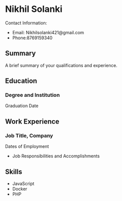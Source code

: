 <!DOCTYPE html>
<html>
  <head>
    <title>My Resume</title>
  </head>
  <body>
    <h1>Nikhil Solanki</h1>
    <p>Contact Information:</p>
    <ul>
      <li>Email: Nikhilsolanki421@gmail.com</li>
      <li>Phone:8769159340</li>
    </ul>
    <h2>Summary</h2>
    <p>A brief summary of your qualifications and experience.</p>
    <h2>Education</h2>
    <h3>Degree and Institution</h3>
    <p>Graduation Date</p>
    <h2>Work Experience</h2>
    <h3>Job Title, Company</h3>
    <p>Dates of Employment</p>
    <ul>
      <li>Job Responsibilities and Accomplishments</li>
    </ul>
    <h2>Skills</h2>
    <ul>
      <li>JavaScript</li>
      <li>Docker</li>
      <li>PHP</li>
    </ul>
  </body>
</html>
